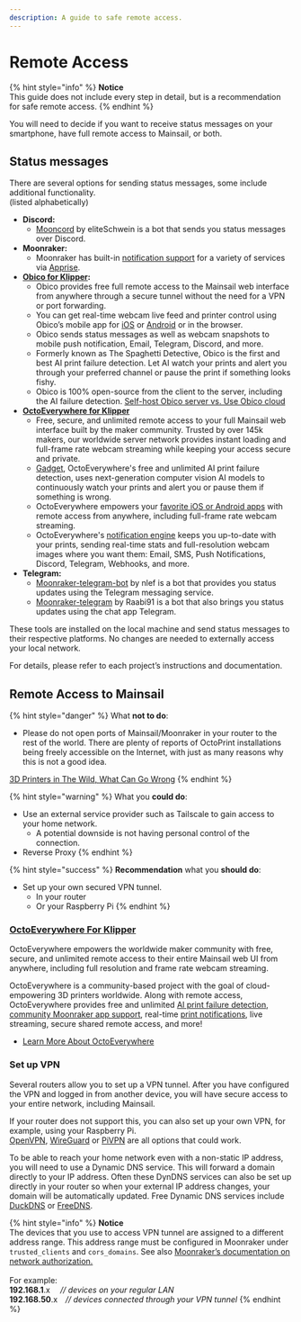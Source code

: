 ```yaml
---
description: A guide to safe remote access.
---
```


# Remote Access

{% hint style="info" %}
**Notice**\
This guide does not include every step in detail, but is a recommendation for safe remote access.
{% endhint %}

You will need to decide if you want to receive status messages on your smartphone, have full remote access to Mainsail, or both.

## &#x20;Status messages <a href="#status-messages" id="status-messages"></a>

There are several options for sending status messages, some include additional functionality.\
(listed alphabetically)

* **Discord:**
  * [Mooncord](https://github.com/eliteSchwein/mooncord) by eliteSchwein is a bot that sends you status messages over Discord.
* **Moonraker:**
  * Moonraker has built-in [notification support](https://moonraker.readthedocs.io/en/latest/configuration/#notifier) for a variety of services via [Apprise](https://github.com/caronc/apprise).
* [**Obico for Klipper**](https://obico.io/docs/user-guides/klipper-setup/)**:**
  * Obico provides free full remote access to the Mainsail web interface from anywhere through a secure tunnel without the need for a VPN or port forwarding.
  * You can get real-time webcam live feed and printer control using Obico’s mobile app for [iOS](https://apps.apple.com/ae/app/obico-for-octoprint-klipper/id1540646623) or [Android](https://play.google.com/store/apps/details?id=com.thespaghettidetective.android\&hl=en\_US\&gl=US) or in the browser.
  * Obico sends status messages as well as webcam snapshots to mobile push notification, Email, Telegram, Discord, and more.
  * Formerly known as The Spaghetti Detective, Obico is the first and best AI print failure detection. Let AI watch your prints and alert you through your preferred channel or pause the print if something looks fishy.
  * Obico is 100% open-source from the client to the server, including the AI failure detection. [Self-host Obico server vs. Use Obico cloud](https://www.obico.io/obico-cloud-vs-self-hosted.html)
* [**OctoEverywhere for Klipper**](https://octoeverywhere.com/?source=mainsail\_docs)
  * Free, secure, and unlimited remote access to your full Mainsail web interface built by the maker community. Trusted by over 145k makers, our worldwide server network provides instant loading and full-frame rate webcam streaming while keeping your access secure and private.
  * [Gadget](https://octoeverywhere.com/gadget?source=mainsail\_docs), OctoEverywhere's free and unlimited AI print failure detection, uses next-generation computer vision AI models to continuously watch your prints and alert you or pause them if something is wrong.
  * OctoEverywhere empowers your [favorite iOS or Android apps](https://octoeverywhere.com/appsetup?source=mainsail\_docs&klipper=true) with remote access from anywhere, including full-frame rate webcam streaming.
  * OctoEverywhere's [notification engine](https://octoeverywhere.com/notifications?source=mainsail\_docs) keeps you up-to-date with your prints, sending real-time stats and full-resolution webcam images where you want them: Email, SMS, Push Notifications, Discord, Telegram, Webhooks, and more.
* **Telegram:**
  * [Moonraker-telegram-bot](https://github.com/nlef/moonraker-telegram-bot) by nlef is a bot that provides you status updates using the Telegram messaging service.
  * [Moonraker-telegram](https://github.com/Raabi91/moonraker-telegram) by Raabi91 is a bot that also brings you status updates using the chat app Telegram.

These tools are installed on the local machine and send status messages to their respective platforms. No changes are needed to externally access your local network.

For details, please refer to each project’s instructions and documentation.

## Remote Access to Mainsail <a href="#remote-access-to-mainsail" id="remote-access-to-mainsail"></a>

{% hint style="danger" %}
What **not to do**:

* Please do not open ports of Mainsail/Moonraker in your router to the rest of the world. There are plenty of reports of OctoPrint installations being freely accessible on the Internet, with just as many reasons why this is not a good idea.

[3D Printers in The Wild, What Can Go Wrong](https://isc.sans.edu/forums/diary/3D+Printers+in+The+Wild+What+Can+Go+Wrong/24044/)
{% endhint %}

{% hint style="warning" %}
What you **could do**:

* Use an external service provider such as Tailscale to gain access to your home network.
  * A potential downside is not having personal control of the connection.
* Reverse Proxy
{% endhint %}

{% hint style="success" %}
**Recommendation** what you **should do**:

* Set up your own secured VPN tunnel.
  * In your router
  * Or your Raspberry Pi
{% endhint %}

### [OctoEverywhere For Klipper](https://octoeverywhere.com/?source=mainsail\_docs\_remote)

OctoEverywhere empowers the worldwide maker community with free, secure, and unlimited remote access to their entire Mainsail web UI from anywhere, including full resolution and frame rate webcam streaming.

OctoEverywhere is a community-based project with the goal of cloud-empowering 3D printers worldwide. Along with remote access, OctoEverywhere provides free and unlimited [AI print failure detection](https://octoeverywhere.com/gadget?source=mainsail\_docs\_remote), [community Moonraker app support](https://octoeverywhere.com/appsetup?source=mainsail\_docs&klipper=true), real-time [print notifications](https://octoeverywhere.com/notifications?source=mainsail\_docs), live streaming, secure shared remote access, and more!

* [Learn More About OctoEverywhere](https://octoeverywhere.com/?source=mainsail\_docs\_remote)

### Set up VPN <a href="#set-up-vpn" id="set-up-vpn"></a>

Several routers allow you to set up a VPN tunnel. After you have configured the VPN and logged in from another device, you will have secure access to your entire network, including Mainsail.

If your router does not support this, you can also set up your own VPN, for example, using your Raspberry Pi.\
[OpenVPN](https://openvpn.net/), [WireGuard](https://www.wireguard.com/) or [PiVPN](https://www.pivpn.io/) are all options that could work.

To be able to reach your home network even with a non-static IP address, you will need to use a Dynamic DNS service. This will forward a domain directly to your IP address. Often these DynDNS services can also be set up directly in your router so when your external IP address changes, your domain will be automatically updated. Free Dynamic DNS services include [DuckDNS](https://www.duckdns.org) or [FreeDNS](https://freedns.afraid.org/).

{% hint style="info" %}
**Notice**\
The devices that you use to access VPN tunnel are assigned to a different address range. This address range must be configured in Moonraker under `trusted_clients` and `cors_domains`. See also [Moonraker’s documentation on network authorization.](https://moonraker.readthedocs.io/en/latest/configuration/#authorization)\
\
For example:\
**192.168.1**.x     _// devices on your regular LAN_\
**192.168.50**.x _// devices connected through your VPN tunnel_
{% endhint %}
